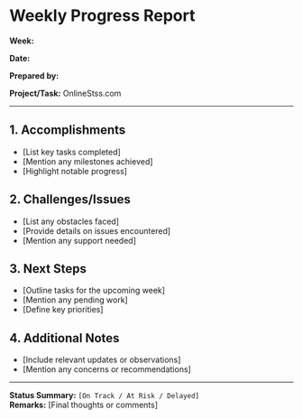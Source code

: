 # Weekly Progress Report

**Week:** 

**Date:** 

**Prepared by:** 

**Project/Task:** OnlineStss.com

---

## 1. Accomplishments
- [List key tasks completed]
- [Mention any milestones achieved]
- [Highlight notable progress]

## 2. Challenges/Issues
- [List any obstacles faced]
- [Provide details on issues encountered]
- [Mention any support needed]

## 3. Next Steps
- [Outline tasks for the upcoming week]
- [Mention any pending work]
- [Define key priorities]

## 4. Additional Notes
- [Include relevant updates or observations]
- [Mention any concerns or recommendations]

---

**Status Summary:** `[On Track / At Risk / Delayed]`  
**Remarks:** [Final thoughts or comments]


